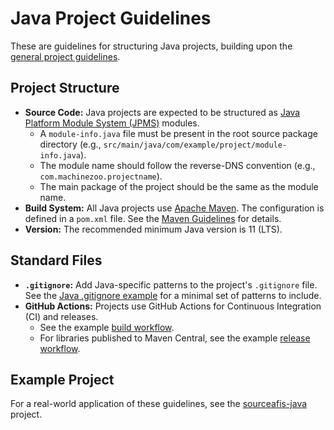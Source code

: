 # Java Project Guidelines

These are guidelines for structuring Java projects, building upon the [general project guidelines](../README.md).

## Project Structure

-   **Source Code:** Java projects are expected to be structured as [Java Platform Module System (JPMS)](https://en.wikipedia.org/wiki/Java_Platform_Module_System) modules.
    -   A `module-info.java` file must be present in the root source package directory (e.g., `src/main/java/com/example/project/module-info.java`).
    -   The module name should follow the reverse-DNS convention (e.g., `com.machinezoo.projectname`).
    -   The main package of the project should be the same as the module name.
-   **Build System:** All Java projects use [Apache Maven](https://maven.apache.org/). The configuration is defined in a `pom.xml` file. See the [Maven Guidelines](maven.md) for details.
-   **Version:** The recommended minimum Java version is 11 (LTS).

## Standard Files

-   **`.gitignore`:** Add Java-specific patterns to the project's `.gitignore` file. See the [Java .gitignore example](example-gitignore.txt) for a minimal set of patterns to include.
-   **GitHub Actions:** Projects use GitHub Actions for Continuous Integration (CI) and releases.
    -   See the example [build workflow](example-build.yml).
    -   For libraries published to Maven Central, see the example [release workflow](example-release.yml).

## Example Project

For a real-world application of these guidelines, see the [sourceafis-java](https://github.com/robertvazan/sourceafis-java) project.
